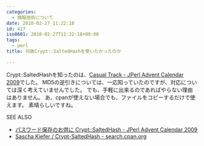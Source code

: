 ```yaml
---
categories:
  - 情報技術について
date: 2010-02-27 11:22:18
id: 417
iso8601: 2010-02-27T11:22:18+09:00
tags:
  - perl
title: 何故Crypt::SaltedHashを使いたかったのか

---
```


Crypt::SaltedHashを知ったのは、<a href="http://perl-users.jp/articles/advent-calendar/2009/casual/">Casual Track - JPerl Advent Calendar 2009</a>でした。
MD5の逆引きについては、一応知っていたのですが、対応については深く考えていませんでした。
でも、手軽に出来るのであればやらない理由はありません。
あ、cpanが使えない場合でも、ファイルをコピーするだけで使えます。
素晴らしいですね。
<div>
<p>SEE ALSO</p>
<ul>
<li><a href="http://perl-users.jp/articles/advent-calendar/2009/casual/14.html">パスワード保存のお供に Crypt::SaltedHash - JPerl Advent Calendar 2009</a></li>
<li><a href="http://search.cpan.org/dist/Crypt-SaltedHash/">Sascha Kiefer / Crypt-SaltedHash - search.cpan.org</a></li>
</ul>
</div>
    	